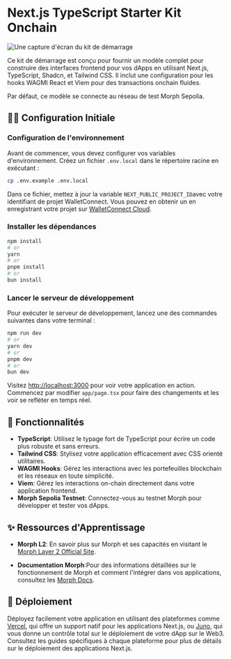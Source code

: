 # Next.js TypeScript Starter Kit Onchain

![Une capture d'écran du kit de démarrage](./screenshot.png)

Ce kit de démarrage est conçu pour fournir un modèle complet pour construire des interfaces frontend pour vos dApps en utilisant Next.js, TypeScript, Shadcn, et Tailwind CSS. Il inclut une configuration pour les hooks WAGMI React et Viem pour des transactions onchain fluides.

Par défaut, ce modèle se connecte au réseau de test Morph Sepolia.

## 🧑‍🚀 Configuration Initiale

### Configuration de l'environnement

Avant de commencer, vous devez configurer vos variables d'environnement. Créez un fichier `.env.local` dans le répertoire racine en exécutant :

```bash
cp .env.example .env.local
```

Dans ce fichier, mettez à jour la variable `NEXT_PUBLIC_PROJECT_ID`avec votre identifiant de projet WalletConnect. Vous pouvez en obtenir un en enregistrant votre projet sur [WalletConnect Cloud](https://cloud.walletconnect.com/).

### Installer les dépendances

```bash
npm install
# or
yarn 
# or
pnpm install
# or
bun install
```

### Lancer le serveur de développement

Pour exécuter le serveur de développement, lancez une des commandes suivantes dans votre terminal :

```bash
npm run dev
# or
yarn dev
# or
pnpm dev
# or
bun dev
```

Visitez  [http://localhost:3000](http://localhost:3000) pour voir votre application en action. Commencez par modifier `app/page.tsx` pour faire des changements et les voir se refléter en temps réel.

## 🧞 Fonctionnalités

- **TypeScript**: Utilisez le typage fort de TypeScript pour écrire un code plus robuste et sans erreurs.
- **Tailwind CSS**:  Stylisez votre application efficacement avec CSS orienté utilitaires.
- **WAGMI Hooks**: Gérez les interactions avec les portefeuilles blockchain et les réseaux en toute simplicité.
- **Viem**: Gérez les interactions on-chain directement dans votre application frontend.
- **Morph Sepolia Testnet**: Connectez-vous au testnet Morph pour développer et tester vos dApps.


## ✨ Ressources d'Apprentissage

- **Morph L2**: En savoir plus sur Morph et ses capacités en visitant le [Morph Layer 2 Official Site](https://www.morphl2.io/).

- **Documentation Morph**:Pour des informations détaillées sur le fonctionnement de Morph et comment l'intégrer dans vos applications, consultez les [Morph Docs](https://docs.morphl2.io/docs/how-morph-works/intro/).

## 🚀 Déploiement

Déployez facilement votre application en utilisant des plateformes comme [Vercel](https://vercel.com/),  qui offre un support natif pour les applications Next.js, ou [Juno](https://juno.build), qui vous donne un contrôle total sur le déploiement de votre dApp sur le Web3. Consultez les guides spécifiques à chaque plateforme pour plus de détails sur le déploiement des applications Next.js.

